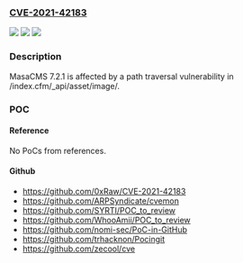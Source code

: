 ### [CVE-2021-42183](https://cve.mitre.org/cgi-bin/cvename.cgi?name=CVE-2021-42183)
![](https://img.shields.io/static/v1?label=Product&message=n%2Fa&color=blue)
![](https://img.shields.io/static/v1?label=Version&message=n%2Fa&color=blue)
![](https://img.shields.io/static/v1?label=Vulnerability&message=n%2Fa&color=brighgreen)

### Description

MasaCMS 7.2.1 is affected by a path traversal vulnerability in /index.cfm/_api/asset/image/.

### POC

#### Reference
No PoCs from references.

#### Github
- https://github.com/0xRaw/CVE-2021-42183
- https://github.com/ARPSyndicate/cvemon
- https://github.com/SYRTI/POC_to_review
- https://github.com/WhooAmii/POC_to_review
- https://github.com/nomi-sec/PoC-in-GitHub
- https://github.com/trhacknon/Pocingit
- https://github.com/zecool/cve

